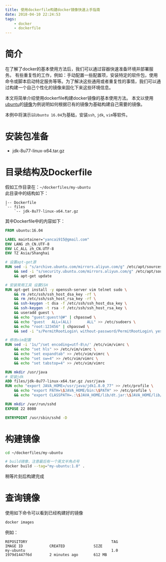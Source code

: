 ```yaml
---
title: 使用dockerfile构建docker镜像快速上手指南
date: 2018-04-10 22:24:53
tags:
    - docker
    - dockerfile
---
```


# 简介
在了解了docker的基本使用方法后，我们可以通过容器快速准备环境并部署服务。
有些重复性的工作，例如：手动配置一些配置项，安装特定的软件包，使用命令或脚本启动特定服务等等。为了解决这些通用或者重复性的事情，我们可以通过构建一个自己个性化的镜像来固化下来这些环境信息。

本文将简单介绍使用dockerfile构建docker镜像的基本使用方法。
本文以使用[ubuntu](http://www.ubuntu.com/)的[镜像](https://hub.docker.com/_/ubuntu/)为例说明如何根据已有的镜像为基础构建自己需要的镜像。


本例中将演示以`Ubuntu 16.04`为基础，安装`ssh`, `jdk`, `vim`等软件。

<!-- more -->

# 安装包准备

 - jdk-8u77-linux-x64.tar.gz

# 目录结构及Dockerfile

假如工作目录在：`~/dockerfiles/my-ubuntu`  
此目录中的结构如下：

```
|-- Dockerfile
`-- files
    `-- jdk-8u77-linux-x64.tar.gz
```

其中Dockerfile中的内容如下：
```dockerfile
FROM ubuntu:16.04

LABEL maintainer="yancai915@gmail.com"
ENV LANG zh_CN.UTF-8
ENV LC_ALL zh_CN.UTF-8
ENV TZ Asia/Shanghai

# 设置apt-get源
RUN sed -i "s/archive.ubuntu.com/mirrors.aliyun.com/g" /etc/apt/sources.list \
    && sed -i "s/security.ubuntu.com/mirrors.aliyun.com/g" /etc/apt/sources.list \
    && apt-get update

# 安装常用工具 设置SSH
RUN apt-get install -y openssh-server vim telnet sudo \
    && rm /etc/ssh/ssh_host_dsa_key -rf \
    && rm /etc/ssh/ssh_host_rsa_key -rf \
    && ssh-keygen -t dsa -f /etc/ssh/ssh_host_dsa_key \
    && ssh-keygen -t rsa -f /etc/ssh/ssh_host_rsa_key \
    && useradd guest \
    && echo "guest:guest!@#" | chpasswd \
    && echo "guest   ALL=(ALL)       ALL" >> /etc/sudoers \
    && echo "root:123456" | chpasswd \
    && sed -i "s/PermitRootLogin\ without-password/PermitRootLogin\ yes/g" /etc/ssh/sshd_config

# 修改vim配置
RUN sed -i '1s/^/set encoding=utf-8\n/' /etc/vim/vimrc \
    && echo "set hls" >> /etc/vim/vimrc \
    && echo "set expandtab" >> /etc/vim/vimrc \
    && echo "set sw=4" >> /etc/vim/vimrc \
    && echo "set tabstop=4" >> /etc/vim/vimrc

RUN mkdir /usr/java
# 安装jdk
ADD files/jdk-8u77-linux-x64.tar.gz /usr/java
RUN echo "export JAVA_HOME=/usr/java/jdk1.8.0_77" >> /etc/profile \
    && echo "export PATH=\$JAVA_HOME/bin:\$PATH" >> /etc/profile \
    && echo "export CLASSPATH=.:\$JAVA_HOME/lib/dt.jar:\$JAVA_HOME/lib/tools.jar" >> /etc/profile

RUN mkdir /var/run/sshd
EXPOSE 22 8080

ENTRYPOINT /usr/sbin/sshd -D
```

# 构建镜像

```bash
cd ~/dockerfiles/my-ubuntu

# build镜像，注意最后有一个英文半角点号
docker build --tag="my-ubuntu:1.0" .
```

稍等片刻后构建完成

# 查询镜像

使用如下命令可以看到已经构建好的镜像
```bash
docker images
```

例如：
```
REPOSITORY                                      TAG                 IMAGE ID            CREATED             SIZE
my-ubuntu                                       1.0                 1979d1447f6d        2 minutes ago       612 MB
```
